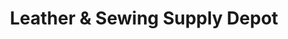 ---
title: "Leather & Sewing Supply Depot"
url: /toronto/leather-and-sewing-supply-depot/
shop: sewing
---